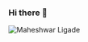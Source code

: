 ### Hi there 👋
![Maheshwar Ligade](https://github-readme-stats.vercel.app/api?username=maheshwarligade&show_icons=true&theme=tokyonight)

<!--
**maheshwarLigade/maheshwarLigade** is a ✨ _special_ ✨ repository because its `README.md` (this file) appears on your GitHub profile.

Here are some ideas to get you started:

- 🔭 I’m currently working on ...
- 🌱 I’m currently learning ...
- 👯 I’m looking to collaborate on ...
- 🤔 I’m looking for help with ...
- 💬 Ask me about ...
- 📫 How to reach me: ...
- 😄 Pronouns: ...
- ⚡ Fun fact: ...
-->
